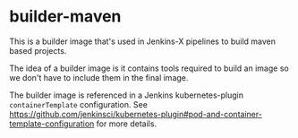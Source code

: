 # builder-maven

This is a builder image that's used in Jenkins-X pipelines to build maven based projects.

The idea of a builder image is it contains tools required to build an image so we don't have to include them in the final image.

The builder image is referenced in a Jenkins kubernetes-plugin `containerTemplate` configuration. See https://github.com/jenkinsci/kubernetes-plugin#pod-and-container-template-configuration for more details.